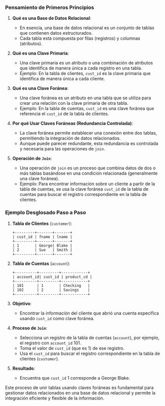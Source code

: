 ### Pensamiento de Primeros Principios

1. **Qué es una Base de Datos Relacional**:
    - En esencia, una base de datos relacional es un conjunto de tablas que contienen datos estructurados.
    - Cada tabla está compuesta por filas (registros) y columnas (atributos).

2. **Qué es una Clave Primaria**:
    - Una clave primaria es un atributo o una combinación de atributos que identifica de manera única a cada registro en una tabla.
    - Ejemplo: En la tabla de clientes, `cust_id` es la clave primaria que identifica de manera única a cada cliente.

3. **Qué es una Clave Foránea**:
    - Una clave foránea es un atributo en una tabla que se utiliza para crear una relación con la clave primaria de otra tabla.
    - Ejemplo: En la tabla de cuentas, `cust_id` es una clave foránea que referencia el `cust_id` de la tabla de clientes.

4. **Por qué Usar Claves Foráneas (Redundancia Controlada)**:
    - La clave foránea permite establecer una conexión entre dos tablas, permitiendo la integración de datos relacionados.
    - Aunque puede parecer redundante, esta redundancia es controlada y necesaria para las operaciones de `join`.

5. **Operación de `Join`**:
    - Una operación de `join` es un proceso que combina datos de dos o más tablas basándose en una condición relacionada (generalmente una clave foránea).
    - Ejemplo: Para encontrar información sobre un cliente a partir de la tabla de cuentas, se usa la clave foránea `cust_id` de la tabla de cuentas para buscar el registro correspondiente en la tabla de clientes.

### Ejemplo Desglosado Paso a Paso

1. **Tabla de Clientes** (`customer`):
   ```text
   +---------+-------+-------+
   | cust_id | fname | lname |
   +---------+-------+-------+
   | 1       | George| Blake |
   | 2       | Sue   | Smith |
   +---------+-------+-------+
   ```

2. **Tabla de Cuentas** (`account`):
   ```text
   +----------+---------+------------+
   | account_id| cust_id | product_cd |
   +----------+---------+------------+
   | 101      | 1       | Checking   |
   | 102      | 2       | Savings    |
   +----------+---------+------------+
   ```

3. **Objetivo**:
    - Encontrar la información del cliente que abrió una cuenta específica usando `cust_id` como clave foránea.

4. **Proceso de `Join`**:
    - Selecciona un registro de la tabla de cuentas (`account`), por ejemplo, el registro con `account_id` 101.
    - Toma el valor de `cust_id` (que es 1) de ese registro.
    - Usa el `cust_id` para buscar el registro correspondiente en la tabla de clientes (`customer`).

5. **Resultado**:
    - Encuentra que `cust_id` 1 corresponde a George Blake.

Este proceso de unir tablas usando claves foráneas es fundamental para gestionar datos relacionados en una base de datos relacional y permite la integración eficiente y flexible de la información.

